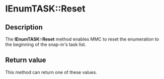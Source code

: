 # IEnumTASK::Reset

## Description

The **IEnumTASK::Reset** method enables MMC to reset the enumeration to the beginning of the snap-in's task list.

## Return value

This method can return one of these values.
